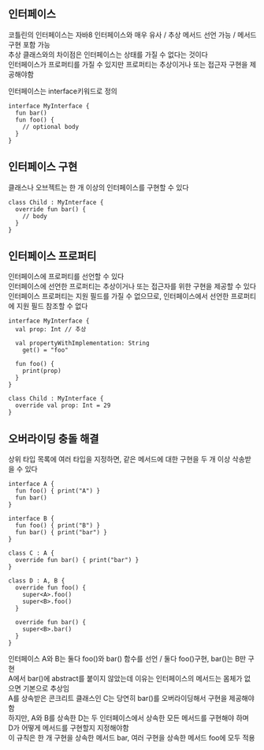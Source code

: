 ## 인터페이스
코틀린의 인터페이스는 자바8 인터페이스와 매우 유사 / 추상 메서드 선언 가능 / 메서드 구현 포함 가능   
추상 클래스와의 차이점은 인터페이스는 상태를 가질 수 없다는 것이다   
인터페이스가 프로퍼티를 가질 수 있지만 프로퍼티는 추상이거나 또는 접근자 구현을 제공해야함

인터페이스는 interface키워드로 정의
```
interface MyInterface {
  fun bar()
  fun foo() {
    // optional body
  }
}
```
## 인터페이스 구현
클래스나 오브젝트는 한 개 이상의 인터페이스를 구현할 수 있다
```
class Child : MyInterface {
  override fun bar() {
    // body
  }
}
```
## 인터페이스 프로퍼티
인터페이스에 프로퍼티를 선언할 수 있다   
인터페이스에 선언한 프로퍼티는 추상이거나 또는 접근자를 위한 구현을 제공할 수 있다   
인터페이스 프로퍼티는 지원 필드를 가질 수 없으므로, 인터페이스에서 선언한 프로퍼티에 지원 필드 참조할 수 없다
```
interface MyInterface {
  val prop: Int // 추상
  
  val propertyWithImplementation: String
    get() = "foo"
  
  fun foo() {
    print(prop)
  }
}

class Child : MyInterface {
  override val prop: Int = 29
}
```
## 오버라이딩 충돌 해결
상위 타입 목록에 여러 타입을 지정하면, 같은 메서드에 대한 구현을 두 개 이상 삭송받을 수 있다
```
interface A {
  fun foo() { print("A") }
  fun bar()
}

interface B {
  fun foo() { print("B") }
  fun bar() { print("bar") }
}

class C : A {
  override fun bar() { print("bar") }
}

class D : A, B {
  override fun foo() {
    super<A>.foo()
    super<B>.foo()
  }
  
  override fun bar() {
    super<B>.bar()
  }
}
```
인터페이스 A와 B는 둘다 foo()와 bar() 함수를 선언 / 둘다 foo()구현, bar()는 B만 구현   
A에서 bar()에 abstract를 붙이지 않았는데 이유는 인터페이스의 메서드는 몸체가 없으면 기본으로 추상임   
A를 상속받은 콘크리트 클래스인 C는 당연히 bar()를 오버라이딩해서 구현을 제공해야함   
하지만, A와 B를 상속한 D는 두 인터페이스에서 상속한 모든 메서드를 구현해야 하며    
D가 어떻게 메서드를 구현할지 지정해야함   
이 규칙은 한 개 구현을 상속한 메서드 bar, 여러 구현을 상속한 메서드 foo에 모두 적용
